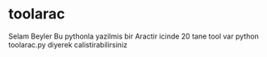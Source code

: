 # toolarac
Selam Beyler Bu pythonla yazilmis bir Aractir icinde 20 tane tool var
python toolarac.py diyerek calistirabilirsiniz
